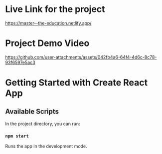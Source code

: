# Live Link for the project

https://master--the-education.netlify.app/

# Project Demo Video

https://github.com/user-attachments/assets/042fb4a6-64f4-4d6c-8c78-93f6597e5ac3

# Getting Started with Create React App

## Available Scripts

In the project directory, you can run:

### `npm start`

Runs the app in the development mode.

